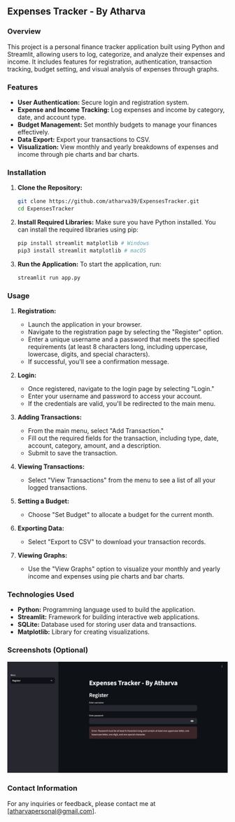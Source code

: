 ## Expenses Tracker - By Atharva

### Overview
This project is a personal finance tracker application built using Python and Streamlit, allowing users to log, categorize, and analyze their expenses and income. It includes features for registration, authentication, transaction tracking, budget setting, and visual analysis of expenses through graphs.

### Features
- **User Authentication:** Secure login and registration system.
- **Expense and Income Tracking:** Log expenses and income by category, date, and account type.
- **Budget Management:** Set monthly budgets to manage your finances effectively.
- **Data Export:** Export your transactions to CSV.
- **Visualization:** View monthly and yearly breakdowns of expenses and income through pie charts and bar charts.

### Installation

1. **Clone the Repository:**
   ```bash
   git clone https://github.com/atharva39/ExpensesTracker.git
   cd ExpensesTracker
   ```

2. **Install Required Libraries:**
   Make sure you have Python installed. You can install the required libraries using pip:
   ```bash
   pip install streamlit matplotlib # Windows
   pip3 install streamlit matplotlib # macOS
   ```

3. **Run the Application:**
   To start the application, run:
   ```bash
   streamlit run app.py
   ```

### Usage

1. **Registration:**
   - Launch the application in your browser.
   - Navigate to the registration page by selecting the "Register" option.
   - Enter a unique username and a password that meets the specified requirements (at least 8 characters long, including uppercase, lowercase, digits, and special characters).
   - If successful, you'll see a confirmation message.

2. **Login:**
   - Once registered, navigate to the login page by selecting "Login."
   - Enter your username and password to access your account.
   - If the credentials are valid, you'll be redirected to the main menu.

3. **Adding Transactions:**
   - From the main menu, select "Add Transaction."
   - Fill out the required fields for the transaction, including type, date, account, category, amount, and a description.
   - Submit to save the transaction.

4. **Viewing Transactions:**
   - Select "View Transactions" from the menu to see a list of all your logged transactions.

5. **Setting a Budget:**
   - Choose "Set Budget" to allocate a budget for the current month.

6. **Exporting Data:**
   - Select "Export to CSV" to download your transaction records.

7. **Viewing Graphs:**
   - Use the "View Graphs" option to visualize your monthly and yearly income and expenses using pie charts and bar charts.

### Technologies Used
- **Python:** Programming language used to build the application.
- **Streamlit:** Framework for building interactive web applications.
- **SQLite:** Database used for storing user data and transactions.
- **Matplotlib:** Library for creating visualizations.

### Screenshots (Optional)
![Screenshot of Expenses Tracker](image1.png)

### Contact Information
For any inquiries or feedback, please contact me at [atharvapersonal@gmail.com].
